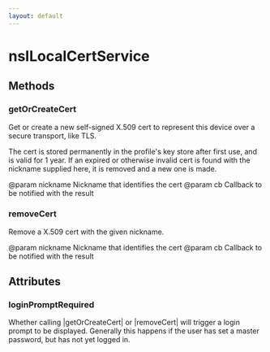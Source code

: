 ```yaml
---
layout: default
---
```


# nsILocalCertService #

## Methods ##

### getOrCreateCert ###

Get or create a new self-signed X.509 cert to represent this device over a
secure transport, like TLS.

The cert is stored permanently in the profile's key store after first use,
and is valid for 1 year.  If an expired or otherwise invalid cert is found
with the nickname supplied here, it is removed and a new one is made.

@param nickname Nickname that identifies the cert
@param cb       Callback to be notified with the result


### removeCert ###

Remove a X.509 cert with the given nickname.

@param nickname Nickname that identifies the cert
@param cb       Callback to be notified with the result


## Attributes ##

### loginPromptRequired ###

Whether calling |getOrCreateCert| or |removeCert| will trigger a login
prompt to be displayed.  Generally this happens if the user has set a
master password, but has not yet logged in.

